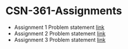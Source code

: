 # CSN-361-Assignments

- Assignment 1 Problem statement [link](https://github.com/aagarwal1012/CSN-361-Assignments/blob/master/Assignment%201/prob_statement.pdf)  
- Assignment 2 Problem statement [link](https://github.com/aagarwal1012/CSN-361-Assignments/blob/master/Assignment%202/prob_statement.pdf)  
- Assignment 3 Problem statement [link](https://github.com/aagarwal1012/CSN-361-Assignments/blob/master/Assignment%203/prob_statement.pdf) 